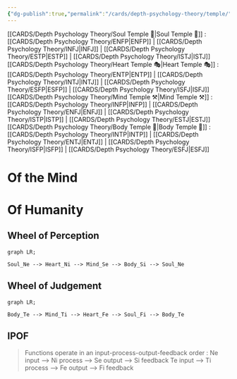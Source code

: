 ```yaml
---
{"dg-publish":true,"permalink":"/cards/depth-psychology-theory/temple/","created":"2023-01-06T12:36:08.723+01:00","updated":"2023-04-25T10:42:59.743+02:00"}
---
```



[[CARDS/Depth Psychology Theory/Soul Temple 👥\|Soul Temple 👥]] : [[CARDS/Depth Psychology Theory/ENFP\|ENFP]] | [[CARDS/Depth Psychology Theory/INFJ\|INFJ]] | [[CARDS/Depth Psychology Theory/ESTP\|ESTP]] | [[CARDS/Depth Psychology Theory/ISTJ\|ISTJ]]
[[CARDS/Depth Psychology Theory/Heart Temple 🎭\|Heart Temple 🎭]] : [[CARDS/Depth Psychology Theory/ENTP\|ENTP]] | [[CARDS/Depth Psychology Theory/INTJ\|INTJ]] | [[CARDS/Depth Psychology Theory/ESFP\|ESFP]] | [[CARDS/Depth Psychology Theory/ISFJ\|ISFJ]]
[[CARDS/Depth Psychology Theory/Mind Temple ⚒️\|Mind Temple ⚒️]] : [[CARDS/Depth Psychology Theory/INFP\|INFP]] | [[CARDS/Depth Psychology Theory/ENFJ\|ENFJ]] | [[CARDS/Depth Psychology Theory/ISTP\|ISTP]] | [[CARDS/Depth Psychology Theory/ESTJ\|ESTJ]]
[[CARDS/Depth Psychology Theory/Body Temple 🌳\|Body Temple 🌳]] : [[CARDS/Depth Psychology Theory/INTP\|INTP]] | [[CARDS/Depth Psychology Theory/ENTJ\|ENTJ]] | [[CARDS/Depth Psychology Theory/ISFP\|ISFP]] | [[CARDS/Depth Psychology Theory/ESFJ\|ESFJ]]

# Of the Mind

# Of Humanity 


## Wheel of Perception 

```mermaid
graph LR;

Soul_Ne --> Heart_Ni --> Mind_Se --> Body_Si --> Soul_Ne

```

## Wheel of Judgement

```mermaid
graph LR;

Body_Te --> Mind_Ti --> Heart_Fe --> Soul_Fi --> Body_Te

```

## IPOF
> Functions operate in an input-process-output-feedback order : 
> Ne input --> Ni process --> Se output --> Si feedback
> Te input --> Ti process --> Fe output --> Fi feedback